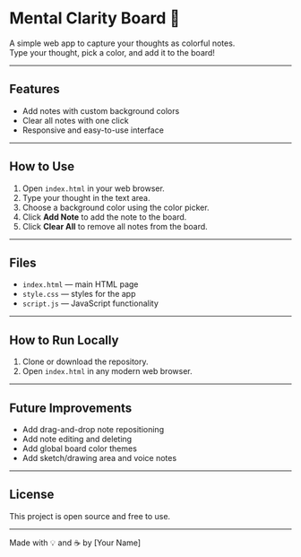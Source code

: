 # Mental Clarity Board 🧠

A simple web app to capture your thoughts as colorful notes.  
Type your thought, pick a color, and add it to the board!

---

## Features

- Add notes with custom background colors  
- Clear all notes with one click  
- Responsive and easy-to-use interface  

---

## How to Use

1. Open `index.html` in your web browser.  
2. Type your thought in the text area.  
3. Choose a background color using the color picker.  
4. Click **Add Note** to add the note to the board.  
5. Click **Clear All** to remove all notes from the board.

---

## Files

- `index.html` — main HTML page  
- `style.css` — styles for the app  
- `script.js` — JavaScript functionality  

---

## How to Run Locally

1. Clone or download the repository.  
2. Open `index.html` in any modern web browser.

---

## Future Improvements

- Add drag-and-drop note repositioning  
- Add note editing and deleting  
- Add global board color themes  
- Add sketch/drawing area and voice notes  

---

## License

This project is open source and free to use.

---

Made with 💡 and ☕ by [Your Name]
